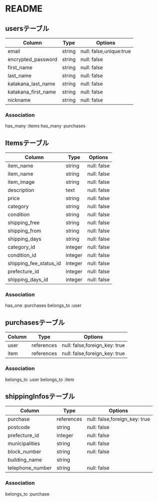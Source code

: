 # README

## usersテーブル

|Column                   |Type      |Options                              |
| ------------------      | ------   | ------------------------------      |
|email                    |string    |null: false,unique:true              |
|encrypted_password       |string    |null: false                          |
|first_name               |string    |null: false                          |
|last_name                |string    |null: false                          |
|katakana_last_name       |string    |null: false                          |
|katakana_first_name      |string    |null: false                          |
|nickname                 |string    |null: false                          |

### Association
has_many :items
has_many :purchases



## Itemsテーブル

|Column                 |Type            |Options                        |
| ------------------    | ------         | ------------------------------|
|item_name              |string          |null: false                    |
|item_name              |string          |null: false                    |
|item_image             |string          |null: false                    |
|description            |text            |null: false                    |
|price                  |string          |null: false                    |
|category               |string          |null: false                    |
|condition              |string          |null: false                    |
|shipping_free          |string          |null: false                    |
|shipping_from          |string          |null: false                    |
|shipping_days          |string          |null: false                    |
|category_id            |integer         |null: false                    |
|condition_id           |integer         |null: false                    |
|shipping_fee_status_id |integer         |null: false                    |
|prefecture_id          |integer         |null: false                    |
|shipping_days_id       |integer         |null: false                    |




### Association
has_one :purchases
belongs_to :user



## purchasesテーブル
|Column   |Type      |Options                      |
| ------- | ------   | ----------------------------|
|user     |references|null: false,foreign_key: true|
|item     |references|null: false,foreign_key: true|

### Association
belongs_to :user
belongs_to :item

## shippingInfosテーブル

|Column              |Type      |Options                       |
| ------------------ | ------   | ---------------------------- |
|purchase            |references|null: false,foreign_key: true |
|postcode            |string    |null: false                   |
|prefecture_id       |integer   |null: false                   |
|municipalities      |string    |null: false                   |
|block_number        |string    |null: false                   |
|building_name       |string    |                              |
|telephone_number    |string    |null: false                   |

### Association
belongs_to :purchase
